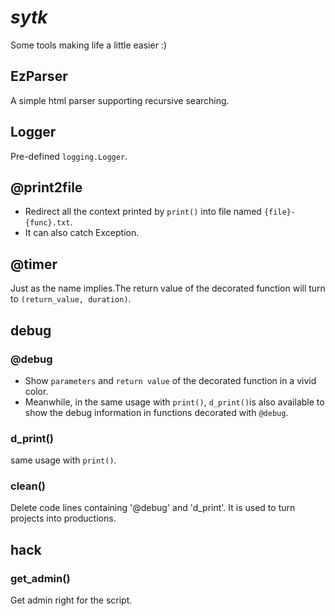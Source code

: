# ___sytk___
Some tools making life a little easier :)

## EzParser
A simple html parser supporting recursive searching.
## Logger
Pre-defined `logging.Logger`.

## @print2file
+ Redirect all the context printed by `print()` into file named `{file}-{func}.txt`.
+ It can also catch Exception.
## @timer
Just as the name implies.The return value of the decorated function will turn to `(return_value, duration)`.

## debug
### @debug
+ Show `parameters` and `return value` of the decorated function in a vivid color.
+ Meanwhile, in the same usage with `print()`, `d_print()`is also available to show the debug information in functions decorated with `@debug`.
### d_print()
same usage with `print()`.
### clean()
Delete code lines containing '@debug' and 'd_print'. It is used to turn projects into productions.

## hack
### get_admin()
Get admin right for the script.
